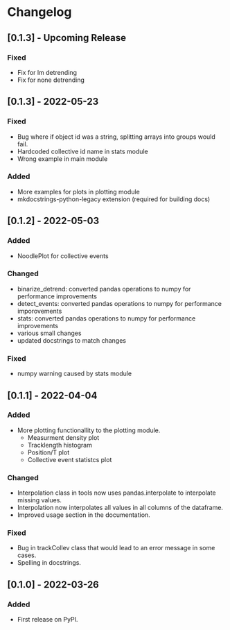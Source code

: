 # Changelog
## [0.1.3] - Upcoming Release
### Fixed
- Fix for lm detrending
- Fix for none detrending

## [0.1.3] - 2022-05-23
### Fixed
- Bug where if object id was a string, splitting arrays into groups would fail.
- Hardcoded collective id name in stats module
- Wrong example in main module

### Added
- More examples for plots in plotting module
- mkdocstrings-python-legacy extension (required for building docs)

## [0.1.2] - 2022-05-03
### Added
- NoodlePlot for collective events

### Changed
- binarize_detrend: converted pandas operations to numpy for performance improvements
- detect_events: converted pandas operations to numpy for performance imporovements
- stats: converted pandas operations to numpy for performance improvements
- various small changes
- updated docstrings to match changes

### Fixed
- numpy warning caused by stats module

## [0.1.1] - 2022-04-04
### Added
- More plotting functionallity to the plotting module.
    - Measurment density plot
    - Tracklength histogram
    - Position/T plot
    - Collective event statistcs plot

### Changed
- Interpolation class in tools now uses pandas.interpolate to interpolate missing values.
- Interpolation now interpolates all values in all columns of the dataframe.
- Improved usage section in the documentation.

### Fixed 
- Bug in trackCollev class that would lead to an error message in some cases.
- Spelling in docstrings.

## [0.1.0] - 2022-03-26
### Added
- First release on PyPI.
